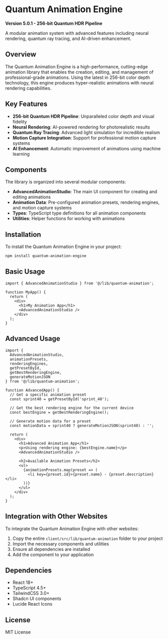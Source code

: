 # Quantum Animation Engine

**Version 5.0.1 - 256-bit Quantum HDR Pipeline**

A modular animation system with advanced features including neural rendering, quantum ray tracing, and AI-driven enhancement.

## Overview

The Quantum Animation Engine is a high-performance, cutting-edge animation library that enables the creation, editing, and management of professional-grade animations. Using the latest in 256-bit color depth technology, this engine produces hyper-realistic animations with neural rendering capabilities.

## Key Features

- **256-bit Quantum HDR Pipeline**: Unparalleled color depth and visual fidelity
- **Neural Rendering**: AI-powered rendering for photorealistic results
- **Quantum Ray Tracing**: Advanced light simulation for incredible realism
- **Motion Capture Integration**: Support for professional motion capture systems
- **AI Enhancement**: Automatic improvement of animations using machine learning

## Components

The library is organized into several modular components:

- **AdvancedAnimationStudio**: The main UI component for creating and editing animations
- **Animation Data**: Pre-configured animation presets, rendering engines, and motion capture systems
- **Types**: TypeScript type definitions for all animation components
- **Utilities**: Helper functions for working with animations

## Installation

To install the Quantum Animation Engine in your project:

```bash
npm install quantum-animation-engine
```

## Basic Usage

```tsx
import { AdvancedAnimationStudio } from '@/lib/quantum-animation';

function MyApp() {
  return (
    <div>
      <h1>My Animation App</h1>
      <AdvancedAnimationStudio />
    </div>
  );
}
```

## Advanced Usage

```tsx
import { 
  AdvancedAnimationStudio,
  animationPresets,
  renderingEngines,
  getPresetById,
  getBestRenderingEngine,
  generateMotionJSON
} from '@/lib/quantum-animation';

function AdvancedApp() {
  // Get a specific animation preset
  const sprint40 = getPresetById('sprint_40');
  
  // Get the best rendering engine for the current device
  const bestEngine = getBestRenderingEngine();
  
  // Generate motion data for a preset
  const motionData = sprint40 ? generateMotionJSON(sprint40) : '';
  
  return (
    <div>
      <h1>Advanced Animation App</h1>
      <p>Using rendering engine: {bestEngine.name}</p>
      <AdvancedAnimationStudio />
      
      <h2>Available Animation Presets</h2>
      <ul>
        {animationPresets.map(preset => (
          <li key={preset.id}>{preset.name} - {preset.description}</li>
        ))}
      </ul>
    </div>
  );
}
```

## Integration with Other Websites

To integrate the Quantum Animation Engine with other websites:

1. Copy the entire `client/src/lib/quantum-animation` folder to your project
2. Import the necessary components and utilities
3. Ensure all dependencies are installed
4. Add the component to your application

## Dependencies

- React 18+
- TypeScript 4.5+
- TailwindCSS 3.0+
- Shadcn UI components
- Lucide React Icons

## License

MIT License